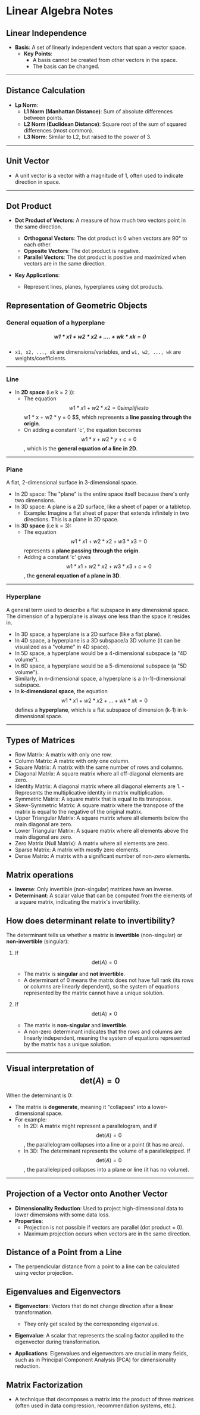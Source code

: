 # Linear Algebra Notes

## Linear Independence
- **Basis**: A set of linearly independent vectors that span a vector space.
  - **Key Points**:
    - A basis cannot be created from other vectors in the space.
    - The basis can be changed.
---

## Distance Calculation
- **Lp Norm**:
  - **L1 Norm (Manhattan Distance)**: Sum of absolute differences between points.
  - **L2 Norm (Euclidean Distance)**: Square root of the sum of squared differences (most common).
  - **L3 Norm**: Similar to L2, but raised to the power of 3.
 --- 
 
## Unit Vector
- A unit vector is a vector with a magnitude of 1, often used to indicate direction in space.
---
## Dot Product
- **Dot Product of Vectors**: A measure of how much two vectors point in the same direction.
  - **Orthogonal Vectors**: The dot product is 0 when vectors are 90° to each other.
  - **Opposite Vectors**: The dot product is negative.
  - **Parallel Vectors**: The dot product is positive and maximized when vectors are in the same direction.
  
- **Key Applications**:
  - Represent lines, planes, hyperplanes using dot products.

## Representation of Geometric Objects

### General equation of a hyperplane

##### $$ w1*x1 + w2 * x2 + .... + wk * xk = 0 $$
 - `x1, x2, ..., xk` are dimensions/variables, and `w1, w2, ..., wk` are weights/coefficients.
---

### Line
- In **2D space** (i.e k = 2 )):
  - The equation $$w1 * x1 + w2 * x2 = 0 simplifies to $$w1 * x + w2 * y = 0 $$, which represents a **line passing through the origin**.
  - On adding a constant  'c', the equation becomes $$w1 * x + w2 * y + c = 0 $$, which is the **general equation of a line in 2D**.

---

### Plane
A flat, 2-dimensional surface in 3-dimensional space.
- In 2D space: The "plane" is the entire space itself because there's only two dimensions.
- In 3D space: A plane is a 2D surface, like a sheet of paper or a tabletop.
  - Example: Imagine a flat sheet of paper that extends infinitely in two directions. This is a plane in 3D space.
- In **3D space** (i.e k = 3):
  - The equation $$w1 * x1 + w2 * x2 + w3 * x3 = 0 $$ represents a **plane passing through the origin**.
  - Adding a constant 'c' gives $$w1 * x1 + w2 * x2 + w3 * x3 + c = 0 $$ , the **general equation of a plane in 3D**.

---

### Hyperplane
A general term used to describe a flat subspace in any dimensional space. The dimension of a hyperplane is always one less than the space it resides in.
  - In 3D space, a hyperplane is a 2D surface (like a flat plane).
  - In 4D space, a hyperplane is a 3D subspace/a 3D volume (it can be visualized as a "volume" in 4D space).
  - In 5D space, a hyperplane would be a 4-dimensional subspace (a "4D volume").
  - In 6D space, a hyperplane would be a 5-dimensional subspace (a "5D volume").
  - Similarly, in n-dimensional space, a hyperplane is a (n-1)-dimensional subspace.
- In **k-dimensional space**, the equation $$w1 * x1 + w2 * x2 + ... + wk * xk = 0 $$ defines a **hyperplane**, which is a flat subspace of dimension (k-1) in k-dimensional space.

---
## Types of Matrices
- Row Matrix: A matrix with only one row.
- Column Matrix: A matrix with only one column.
- Square Matrix: A matrix with the same number of rows and columns.
- Diagonal Matrix: A square matrix where all off-diagonal elements are zero.
- Identity Matrix: A diagonal matrix where all diagonal elements are 1.
     -Represents the multiplicative identity in matrix multiplication.
- Symmetric Matrix: A square matrix that is equal to its transpose.
- Skew-Symmetric Matrix: A square matrix where the transpose of the matrix is equal to the negative of the original matrix.
- Upper Triangular Matrix: A square matrix where all elements below the main diagonal are zero.
- Lower Triangular Matrix: A square matrix where all elements above the main diagonal are zero.
- Zero Matrix (Null Matrix): A matrix where all elements are zero.
- Sparse Matrix: A matrix with mostly zero elements.
- Dense Matrix: A matrix with a significant number of non-zero elements.

## Matrix operations
- **Inverse**: Only invertible (non-singular) matrices have an inverse.
- **Determinant**: A scalar value that can be computed from the elements of a square matrix, indicating the matrix's invertibility.

## How does determinant relate to invertibility?

The determinant tells us whether a matrix is **invertible** (non-singular) or **non-invertible** (singular):

1. If $$\text{det}(A) = 0 $$
   - The matrix is **singular** and **not invertible**.
   - A determinant of 0 means the matrix does not have full rank (its rows or columns are linearly dependent), so the system of equations represented by the matrix cannot have a unique solution.

2. If $$\text{det}(A) \neq 0 $$
   - The matrix is **non-singular** and **invertible**.
   - A non-zero determinant indicates that the rows and columns are linearly independent, meaning the system of equations represented by the matrix has a unique solution.

---

## Visual interpretation of $$\text{det}(A) = 0 $$ 

When the determinant is 0:
- The matrix is **degenerate**, meaning it "collapses" into a lower-dimensional space.
- For example:
  - In 2D: A matrix might represent a parallelogram, and if $$\text{det}(A) = 0 $$, the parallelogram collapses into a line or a point (it has no area).
  - In 3D: The determinant represents the volume of a parallelepiped. If $$\text{det}(A) = 0 $$, the parallelepiped collapses into a plane or line (it has no volume).

---
  
## Projection of a Vector onto Another Vector
- **Dimensionality Reduction**: Used to project high-dimensional data to lower dimensions with some data loss.
- **Properties**:
  - Projection is not possible if vectors are parallel (dot product = 0).
  - Maximum projection occurs when vectors are in the same direction.

## Distance of a Point from a Line
- The perpendicular distance from a point to a line can be calculated using vector projection.

## Eigenvalues and Eigenvectors
- **Eigenvectors**: Vectors that do not change direction after a linear transformation.
  - They only get scaled by the corresponding eigenvalue.
  
- **Eigenvalue**: A scalar that represents the scaling factor applied to the eigenvector during transformation.

- **Applications**: Eigenvalues and eigenvectors are crucial in many fields, such as in Principal Component Analysis (PCA) for dimensionality reduction.

## Matrix Factorization
- A technique that decomposes a matrix into the product of three matrices (often used in data compression, recommendation systems, etc.).
